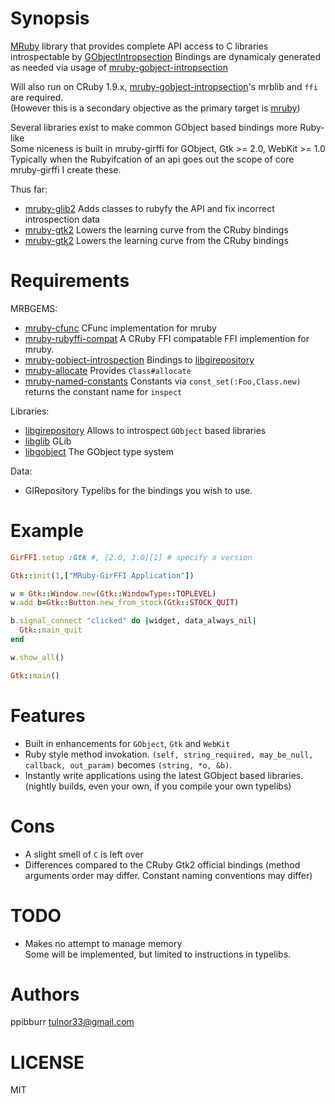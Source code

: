 [mruby]: https://github.com/mruby/mruby
[mrb-gir]: https://github.com/ppibburr/mruby-gobject-introspection
[cfunc]: https://github.com/mobiruby/mruby-cfunc
[mrb-ffi]: https://github.com/schmurfy/mruby-rubyffi-compat
[alloc]: https://github.com/ppibburr/mruby-allocate
[nc]:   https://github.com/ppibburr/mruby-named-constants
[ffi]:  https://github.com/ffi/ffi
[gir]: http://developer.gnome.org/gi/unstable/gi-girepository.html
[gobject]: https://developer.gnome.org/gobject/stable/
[glib]: https://developer.gnome.org/glib/stable/
[mrb-glib2]: https://github.com/ppibburr/mruby-glib2/
[mrb-gtk2]: https://github.com/ppibburr/mruby-gtk2/
[mrb-gtk3]: https://github.com/ppibburr/mruby-gtk3/

Synopsis
===
[MRuby][mruby] library that provides complete API access to C libraries introspectable by [GObjectIntropsection][gir]
Bindings are dynamicaly generated as needed via usage of [mruby-gobject-intropsection][mrb-gir]

Will also run on CRuby 1.9.x, [mruby-gobject-intropsection][mrb-gir]'s mrblib and `ffi` are required.  
(However this is a secondary objective as the primary target is [mruby][mruby])

Several libraries exist to make common GObject based bindings more Ruby-like   
Some niceness is built in mruby-girffi for GObject, Gtk >= 2.0, WebKit >= 1.0  
Typically when the Rubyifcation of an api goes out the scope of core mruby-girffi I create these. 

Thus far:  
* [mruby-glib2][mrb-glib2] Adds classes to rubyfy the API and fix incorrect introspection data
* [mruby-gtk2][mrb-gtk2] Lowers the learning curve from the CRuby bindings
* [mruby-gtk2][mrb-gtk3] Lowers the learning curve from the CRuby bindings

Requirements
===
MRBGEMS:  
* [mruby-cfunc][cfunc]                   CFunc implementation for mruby  
* [mruby-rubyffi-compat][mrb-ffi]        A CRuby FFI compatable FFI implemention for mruby.  
* [mruby-gobject-introspection][mrb-gir] Bindings to [libgirepository][gir]  
* [mruby-allocate][alloc]                Provides `Class#allocate`  
* [mruby-named-constants][nc]            Constants via `const_set(:Foo,Class.new)` returns the constant name for `inspect`

Libraries:  
* [libgirepository][gir]     Allows to introspect `GObject` based libraries  
* [libglib][glib]            GLib  
* [libgobject][gobject]      The GObject type system  

Data:
* GIRepository Typelibs for the bindings you wish to use.

Example
===
```ruby
GirFFI.setup :Gtk #, [2.0, 3.0][1] # specify a version

Gtk::init(1,["MRuby-GirFFI Application"])

w = Gtk::Window.new(Gtk::WindowType::TOPLEVEL)
w.add b=Gtk::Button.new_from_stock(Gtk::STOCK_QUIT)

b.signal_connect "clicked" do |widget, data_always_nil|
  Gtk::main_quit
end

w.show_all()

Gtk::main()
```

Features
===
* Built in enhancements for `GObject`, `Gtk` and `WebKit`
* Ruby style method invokation. `(self, string_required, may_be_null, callback, out_param)` becomes `(string, *o, &b)`.
* Instantly write applications using the latest GObject based libraries. (nightly builds, even your own, if you compile your own typelibs)

Cons
===
* A slight smell of `C` is left over
* Differences compared to the CRuby Gtk2 official bindings (method arguments order may differ. Constant naming conventions may differ)

TODO
===
* Makes no attempt to manage memory  
  Some will be implemented, but limited to instructions in typelibs.


Authors
===
ppibburr tulnor33@gmail.com

LICENSE
===
MIT
